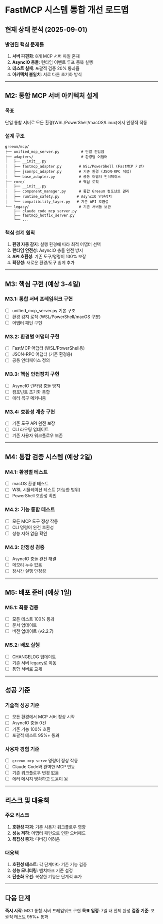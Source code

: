 # FastMCP 시스템 통합 개선 로드맵

## 현재 상태 분석 (2025-09-01)

### 발견된 핵심 문제들
1. **서버 파편화**: 8개 MCP 서버 파일 혼재
2. **AsyncIO 충돌**: 런타임 이벤트 루프 중복 실행
3. **테스트 실패**: 포괄적 검증 20% 통과율
4. **아키텍처 불일치**: 서로 다른 초기화 방식

---

## M2: 통합 MCP 서버 아키텍처 설계

### 목표
단일 통합 서버로 모든 환경(WSL/PowerShell/macOS/Linux)에서 안정적 작동

### 설계 구조
```
greeum/mcp/
├── unified_mcp_server.py          # 단일 진입점
├── adapters/                      # 환경별 어댑터
│   ├── __init__.py
│   ├── fastmcp_adapter.py        # WSL/PowerShell (FastMCP 기반)
│   ├── jsonrpc_adapter.py        # 기존 환경 (JSON-RPC 직접)
│   └── base_adapter.py           # 공통 어댑터 인터페이스
├── core/                         # 핵심 로직
│   ├── __init__.py
│   ├── component_manager.py      # 통합 Greeum 컴포넌트 관리
│   ├── runtime_safety.py        # AsyncIO 안전장치
│   └── compatibility_layer.py   # 기존 API 호환성
└── legacy/                       # 기존 서버들 보관
    ├── claude_code_mcp_server.py
    ├── fastmcp_hotfix_server.py
    └── ...
```

### 핵심 설계 원칙
1. **환경 자동 감지**: 실행 환경에 따라 최적 어댑터 선택
2. **런타임 안전성**: AsyncIO 충돌 완전 방지
3. **API 호환성**: 기존 도구/명령어 100% 보장
4. **확장성**: 새로운 환경/도구 쉽게 추가

---

## M3: 핵심 구현 (예상 3-4일)

### M3.1: 통합 서버 프레임워크 구현
- [ ] unified_mcp_server.py 기본 구조
- [ ] 환경 감지 로직 (WSL/PowerShell/macOS 구분)
- [ ] 어댑터 패턴 구현

### M3.2: 환경별 어댑터 구현  
- [ ] FastMCP 어댑터 (WSL/PowerShell용)
- [ ] JSON-RPC 어댑터 (기존 환경용)
- [ ] 공통 인터페이스 정의

### M3.3: 핵심 안전장치 구현
- [ ] AsyncIO 런타임 충돌 방지
- [ ] 컴포넌트 초기화 통합
- [ ] 에러 복구 메커니즘

### M3.4: 호환성 계층 구현
- [ ] 기존 도구 API 완전 보장
- [ ] CLI 라우팅 업데이트
- [ ] 기존 사용자 워크플로우 보존

---

## M4: 통합 검증 시스템 (예상 2일)

### M4.1: 환경별 테스트
- [ ] macOS 환경 테스트
- [ ] WSL 시뮬레이션 테스트 (가능한 범위)
- [ ] PowerShell 호환성 확인

### M4.2: 기능 통합 테스트
- [ ] 모든 MCP 도구 정상 작동
- [ ] CLI 명령어 완전 호환성
- [ ] 성능 저하 없음 확인

### M4.3: 안정성 검증
- [ ] AsyncIO 충돌 완전 해결
- [ ] 메모리 누수 없음
- [ ] 장시간 실행 안정성

---

## M5: 배포 준비 (예상 1일)

### M5.1: 최종 검증
- [ ] 모든 테스트 100% 통과
- [ ] 문서 업데이트
- [ ] 버전 업데이트 (v2.2.7)

### M5.2: 배포 실행
- [ ] CHANGELOG 업데이트
- [ ] 기존 서버 legacy로 이동
- [ ] 통합 서버로 교체

---

## 성공 기준

### 기술적 성공 기준
- [ ] 모든 환경에서 MCP 서버 정상 시작
- [ ] AsyncIO 충돌 0건
- [ ] 기존 기능 100% 호환
- [ ] 포괄적 테스트 95%+ 통과

### 사용자 경험 기준  
- [ ] `greeum mcp serve` 명령어 정상 작동
- [ ] Claude Code와 완벽한 MCP 연동
- [ ] 기존 워크플로우 변경 없음
- [ ] 에러 메시지 명확하고 도움이 됨

---

## 리스크 및 대응책

### 주요 리스크
1. **호환성 파괴**: 기존 사용자 워크플로우 영향
2. **성능 저하**: 어댑터 패턴으로 인한 오버헤드  
3. **복잡성 증가**: 디버깅 어려움

### 대응책
1. **호환성 테스트**: 각 단계마다 기존 기능 검증
2. **성능 모니터링**: 벤치마크 기준 설정
3. **단순화 우선**: 복잡한 기능은 단계적 추가

---

## 다음 단계

**즉시 시작**: M3.1 통합 서버 프레임워크 구현
**목표 일정**: 7일 내 전체 완성
**검증 기준**: 포괄적 테스트 95%+ 통과